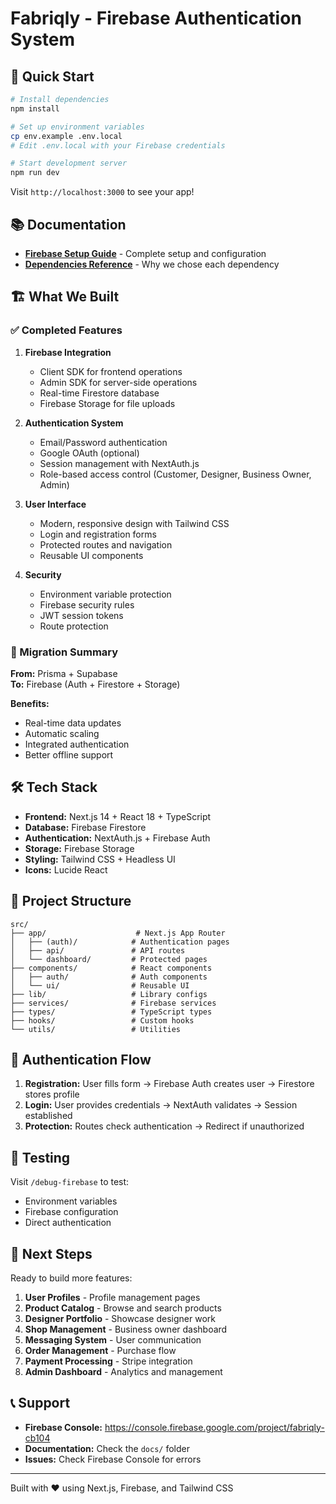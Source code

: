 # Fabriqly - Firebase Authentication System

## 🚀 Quick Start

```bash
# Install dependencies
npm install

# Set up environment variables
cp env.example .env.local
# Edit .env.local with your Firebase credentials

# Start development server
npm run dev
```

Visit `http://localhost:3000` to see your app!

## 📚 Documentation

- **[Firebase Setup Guide](docs/FIREBASE_SETUP.md)** - Complete setup and configuration
- **[Dependencies Reference](docs/DEPENDENCIES_REFERENCE.md)** - Why we chose each dependency

## 🏗️ What We Built

### ✅ Completed Features

1. **Firebase Integration**
   - Client SDK for frontend operations
   - Admin SDK for server-side operations
   - Real-time Firestore database
   - Firebase Storage for file uploads

2. **Authentication System**
   - Email/Password authentication
   - Google OAuth (optional)
   - Session management with NextAuth.js
   - Role-based access control (Customer, Designer, Business Owner, Admin)

3. **User Interface**
   - Modern, responsive design with Tailwind CSS
   - Login and registration forms
   - Protected routes and navigation
   - Reusable UI components

4. **Security**
   - Environment variable protection
   - Firebase security rules
   - JWT session tokens
   - Route protection

### 🔄 Migration Summary

**From:** Prisma + Supabase  
**To:** Firebase (Auth + Firestore + Storage)

**Benefits:**
- Real-time data updates
- Automatic scaling
- Integrated authentication
- Better offline support

## 🛠️ Tech Stack

- **Frontend:** Next.js 14 + React 18 + TypeScript
- **Database:** Firebase Firestore
- **Authentication:** NextAuth.js + Firebase Auth
- **Storage:** Firebase Storage
- **Styling:** Tailwind CSS + Headless UI
- **Icons:** Lucide React

## 📁 Project Structure

```
src/
├── app/                    # Next.js App Router
│   ├── (auth)/            # Authentication pages
│   ├── api/               # API routes
│   └── dashboard/         # Protected pages
├── components/            # React components
│   ├── auth/              # Auth components
│   └── ui/                # Reusable UI
├── lib/                   # Library configs
├── services/              # Firebase services
├── types/                 # TypeScript types
├── hooks/                 # Custom hooks
└── utils/                 # Utilities
```

## 🔐 Authentication Flow

1. **Registration:** User fills form → Firebase Auth creates user → Firestore stores profile
2. **Login:** User provides credentials → NextAuth validates → Session established
3. **Protection:** Routes check authentication → Redirect if unauthorized

## 🧪 Testing

Visit `/debug-firebase` to test:
- Environment variables
- Firebase configuration
- Direct authentication

## 🚀 Next Steps

Ready to build more features:

1. **User Profiles** - Profile management pages
2. **Product Catalog** - Browse and search products
3. **Designer Portfolio** - Showcase designer work
4. **Shop Management** - Business owner dashboard
5. **Messaging System** - User communication
6. **Order Management** - Purchase flow
7. **Payment Processing** - Stripe integration
8. **Admin Dashboard** - Analytics and management

## 📞 Support

- **Firebase Console:** https://console.firebase.google.com/project/fabriqly-cb104
- **Documentation:** Check the `docs/` folder
- **Issues:** Check Firebase Console for errors

---

Built with ❤️ using Next.js, Firebase, and Tailwind CSS
